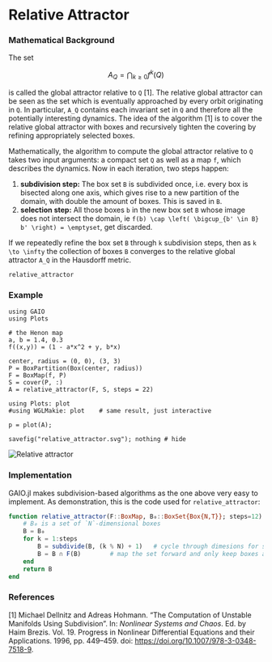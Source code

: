 # Relative Attractor

### Mathematical Background
The set 
```math
A_Q = \bigcap_{k \geq 0} f^k(Q)
```
is called the global attractor relative to ``Q`` [1].
The relative global attractor can be seen as the set which is eventually approached by every orbit originating in ``Q``. In particular, ``A_Q`` contains each invariant set in ``Q`` and therefore all the potentially interesting dynamics. 
The idea of the algorithm [1] is to cover the relative global attractor with boxes and recursively tighten the covering by refining appropriately selected boxes.

Mathematically, the algorithm to compute the global attractor relative to ``Q`` takes two input arguments: a compact set ``Q`` as well as a map ``f``, which describes the dynamics. Now in each iteration, two steps happen:
1. **subdivision step:** The box set `B` is subdivided once, i.e. every box is bisected along one axis, which gives rise to a new partition of the domain, with double the amount of boxes. This is saved in `B`. 
2. **selection step:** All those boxes `b` in the new box set `B` whose image does not intersect the domain, ie ``f(b) \cap \left( \bigcup_{b' \in B} b' \right) = \emptyset``, get discarded. 

If we repeatedly refine the box set `B` through ``k`` subdivision steps, then as ``k \to \infty`` the collection of boxes ``B`` converges to the relative global attractor ``A_Q`` in the Hausdorff metric.

```@docs
relative_attractor
```

### Example

```@example 1
using GAIO
using Plots

# the Henon map
a, b = 1.4, 0.3
f((x,y)) = (1 - a*x^2 + y, b*x)

center, radius = (0, 0), (3, 3)
P = BoxPartition(Box(center, radius))
F = BoxMap(f, P)
S = cover(P, :)
A = relative_attractor(F, S, steps = 22)

using Plots: plot
#using WGLMakie: plot    # same result, just interactive

p = plot(A);

savefig("relative_attractor.svg"); nothing # hide
```

![Relative attractor](relative_attractor.svg)

### Implementation

GAIO.jl makes subdivision-based algorithms as the one above very easy to implement. As demonstration, this is the code used for `relative_attractor`:

```julia
function relative_attractor(F::BoxMap, B₀::BoxSet{Box{N,T}}; steps=12) where {N,T}
    # B₀ is a set of `N`-dimensional boxes
    B = B₀
    for k = 1:steps
        B = subdivide(B, (k % N) + 1)   # cycle through dimesions for subdivision
        B = B ∩ F(B)        # map the set forward and only keep boxes already in the set
    end
    return B
end
```

### References

[1] Michael Dellnitz and Adreas Hohmann. “The Computation of Unstable Manifolds Using Subdivision”. In: _Nonlinear Systems and Chaos_. Ed. by Haim Brezis. Vol. 19. Progress in Nonlinear Differential Equations and their Applications. 1996, pp. 449–459. doi: https://doi.org/10.1007/978-3-0348-7518-9.

